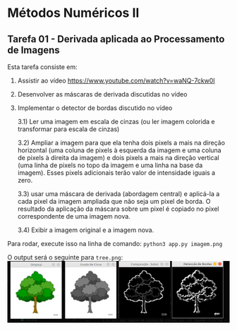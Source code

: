 # Métodos Numéricos II
## Tarefa 01 - Derivada aplicada ao Processamento de Imagens

Esta tarefa consiste em:

1) Assistir ao vídeo https://www.youtube.com/watch?v=waNQ-7ckw0I

2) Desenvolver as máscaras de derivada discutidas no vídeo

3) Implementar o detector de bordas discutido no vídeo

    3.1) Ler uma imagem em escala de cinzas (ou ler imagem colorida e transformar para escala de cinzas)

    3.2) Ampliar a imagem para que ela tenha dois pixels a mais na direção horizontal (uma coluna de pixels à esquerda da imagem e uma coluna de pixels à direita da imagem) e dois pixels a mais na direção vertical (uma linha de pixels no topo da imagem e uma linha na base da imagem). Esses pixels adicionais terão valor de intensidade iguais a zero.

    3.3) usar uma máscara de derivada (abordagem central) e aplicá-la a cada pixel da imagem ampliada que não seja um pixel de borda. O resultado da aplicação da máscara sobre um pixel é copiado no pixel correspondente de uma imagem nova.

    3.4) Exibir a imagem original e a imagem nova.

Para rodar, execute isso na linha de comando: 
`python3 app.py imagem.png`

O output será o seguinte para `tree.png`:
![Output](./output.png)